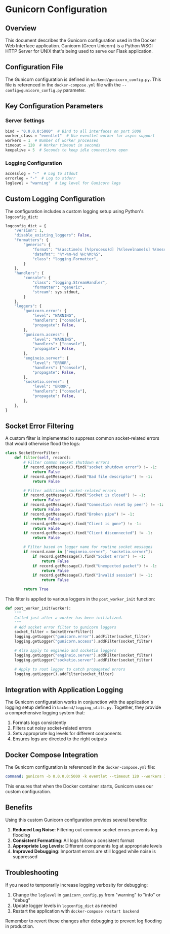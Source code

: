 # Gunicorn Configuration

## Overview

This document describes the Gunicorn configuration used in the Docker Web Interface application. Gunicorn (Green Unicorn) is a Python WSGI HTTP Server for UNIX that's being used to serve our Flask application.

## Configuration File

The Gunicorn configuration is defined in `backend/gunicorn_config.py`. This file is referenced in the `docker-compose.yml` file with the `--config=gunicorn_config.py` parameter.

## Key Configuration Parameters

### Server Settings

```python
bind = "0.0.0.0:5000"  # Bind to all interfaces on port 5000
worker_class = "eventlet"  # Use eventlet worker for async support
workers = 1  # Number of worker processes
timeout = 120  # Worker timeout in seconds
keepalive = 5  # Seconds to keep idle connections open
```

### Logging Configuration

```python
accesslog = "-"  # Log to stdout
errorlog = "-"  # Log to stderr
loglevel = "warning"  # Log level for Gunicorn logs
```

## Custom Logging Configuration

The configuration includes a custom logging setup using Python's `logconfig_dict`:

```python
logconfig_dict = {
    "version": 1,
    "disable_existing_loggers": False,
    "formatters": {
        "generic": {
            "format": "%(asctime)s [%(process)d] [%(levelname)s] %(message)s",
            "datefmt": "%Y-%m-%d %H:%M:%S",
            "class": "logging.Formatter",
        }
    },
    "handlers": {
        "console": {
            "class": "logging.StreamHandler",
            "formatter": "generic",
            "stream": sys.stdout,
        }
    },
    "loggers": {
        "gunicorn.error": {
            "level": "WARNING",
            "handlers": ["console"],
            "propagate": False,
        },
        "gunicorn.access": {
            "level": "WARNING",
            "handlers": ["console"],
            "propagate": False,
        },
        "engineio.server": {
            "level": "ERROR",
            "handlers": ["console"],
            "propagate": False,
        },
        "socketio.server": {
            "level": "ERROR",
            "handlers": ["console"],
            "propagate": False,
        },
    },
}
```

## Socket Error Filtering

A custom filter is implemented to suppress common socket-related errors that would otherwise flood the logs:

```python
class SocketErrorFilter:
    def filter(self, record):
        # Filter common socket shutdown errors
        if record.getMessage().find("socket shutdown error") != -1:
            return False
        if record.getMessage().find("Bad file descriptor") != -1:
            return False

        # Filter additional socket-related errors
        if record.getMessage().find("Socket is closed") != -1:
            return False
        if record.getMessage().find("Connection reset by peer") != -1:
            return False
        if record.getMessage().find("Broken pipe") != -1:
            return False
        if record.getMessage().find("Client is gone") != -1:
            return False
        if record.getMessage().find("Client disconnected") != -1:
            return False

        # Filter based on logger name for routine socket messages
        if record.name in ["engineio.server", "socketio.server"]:
            if record.getMessage().find("Socket error") != -1:
                return False
            if record.getMessage().find("Unexpected packet") != -1:
                return False
            if record.getMessage().find("Invalid session") != -1:
                return False

        return True
```

This filter is applied to various loggers in the `post_worker_init` function:

```python
def post_worker_init(worker):
    """
    Called just after a worker has been initialized.
    """
    # Add socket error filter to gunicorn loggers
    socket_filter = SocketErrorFilter()
    logging.getLogger("gunicorn.error").addFilter(socket_filter)
    logging.getLogger("gunicorn.access").addFilter(socket_filter)

    # Also apply to engineio and socketio loggers
    logging.getLogger("engineio.server").addFilter(socket_filter)
    logging.getLogger("socketio.server").addFilter(socket_filter)

    # Apply to root logger to catch propagated errors
    logging.getLogger().addFilter(socket_filter)
```

## Integration with Application Logging

The Gunicorn configuration works in conjunction with the application's logging setup defined in `backend/logging_utils.py`. Together, they provide a comprehensive logging system that:

1. Formats logs consistently
2. Filters out noisy socket-related errors
3. Sets appropriate log levels for different components
4. Ensures logs are directed to the right outputs

## Docker Compose Integration

The Gunicorn configuration is referenced in the `docker-compose.yml` file:

```yaml
command: gunicorn -b 0.0.0.0:5000 -k eventlet --timeout 120 --workers 1 --reload --config=gunicorn_config.py docker_monitor:app
```

This ensures that when the Docker container starts, Gunicorn uses our custom configuration.

## Benefits

Using this custom Gunicorn configuration provides several benefits:

1. **Reduced Log Noise**: Filtering out common socket errors prevents log flooding
2. **Consistent Formatting**: All logs follow a consistent format
3. **Appropriate Log Levels**: Different components log at appropriate levels
4. **Improved Debugging**: Important errors are still logged while noise is suppressed

## Troubleshooting

If you need to temporarily increase logging verbosity for debugging:

1. Change the `loglevel` in `gunicorn_config.py` from "warning" to "info" or "debug"
2. Update logger levels in `logconfig_dict` as needed
3. Restart the application with `docker-compose restart backend`

Remember to revert these changes after debugging to prevent log flooding in production.

